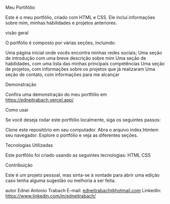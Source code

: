 Meu Portifólio

Este é o meu portfólio, criado com HTML e CSS. Ele inclui informações sobre mim, minhas habilidades e projetos anteriores.

visão geral

O portfólio é composto por várias seções, incluindo:

Uma página inicial onde vocês encontra minhas redes sociais;
Uma seção de introdução com uma breve descrição sobre mim
Uma seção de habilidades, com uma lista das minhas principais competências
Uma seção de projetos, com informações sobre os projetos que já realizaram
Uma seção de contato, com informações para me alcançar

Demonstração

Confira uma demonstração do meu portfólio em https://edneitrabach.vercel.app/

Como usar

Se você deseja rodar este portfólio localmente, siga os seguintes passos:

Clone este repositório em seu computador.
Abra o arquivo index.htmlem seu navegador.
Explore o portfólio e veja as diferentes seções.

Tecnologias Utilizadas

Este portfólio foi criado usando as seguintes tecnologias:
HTML
CSS

Contribuição 

Este é um projeto pessoal, mas sinta-se à vontade para abrir uma edição caso tenha alguma sugestão ou melhoria a ser feita.

autor
Ednei Antonio Trabach
E-mail: edneitrabach@hotmail.com
LinkedIn: https://www.linkedin.com/in/edneitrabach/
